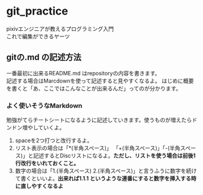 # git_practice
pixivエンジニアが教えるプログラミング入門  
これで編集ができるヤーツ  

## gitの.md の記述方法
一番最初に出来るREADME.md はrepositoryの内容を書きます。  
記述する場合はMarcdownを使って記述すると見やすくなるよ。
はじめに概要を書くと「あ、ここではこんなことが出来るんだ」ってのが分かります。


### よく使いそうなMarkdown
勉強がてらチートシートになるように記述していきます。使うものが増えたらドンドン増やしていくよ。

1. spaceを2つ打つと改行するよ。
2. リスト表示の場合は「*(半角スペース)」 「+(半角スペース)」「-(半角スペース)」と記述するとDiscリストになるよ。**ただし、リストを使う場合は前後1行改行をいれておくこと。**
3. 数字の場合は「1.(半角スペース) 2.(半角スペース)」と言うふうに数字を続けて書くといいよ。**出来れば1.1.1 というような連番にすると数字を挿入する時に直しやすくなるよ**